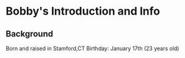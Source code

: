 # Bobby's Introduction and Info
## Background 
Born and raised in Stamford,CT
Birthday: January 17th (23 years old)
